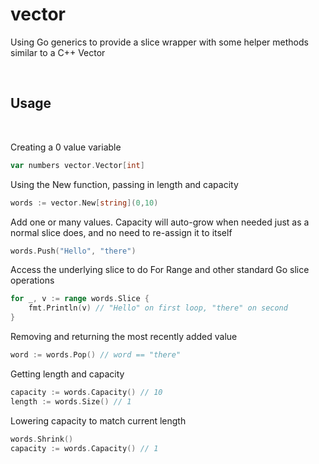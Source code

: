 # vector

Using Go generics to provide a slice wrapper with some helper methods similar to a C++ Vector

<br>

## Usage

<br>

Creating a 0 value variable

```go
var numbers vector.Vector[int]
```

Using the New function, passing in length and capacity

```go
words := vector.New[string](0,10)
```

Add one or many values. Capacity will auto-grow when needed just as a normal slice does, and no need to re-assign it to itself

```go
words.Push("Hello", "there")
```

Access the underlying slice to do For Range and other standard Go slice operations

```go
for _, v := range words.Slice {
    fmt.Println(v) // "Hello" on first loop, "there" on second
}
```

Removing and returning the most recently added value

```go
word := words.Pop() // word == "there"
```

Getting length and capacity

```go
capacity := words.Capacity() // 10
length := words.Size() // 1
```

Lowering capacity to match current length

```go
words.Shrink()
capacity := words.Capacity() // 1
```
